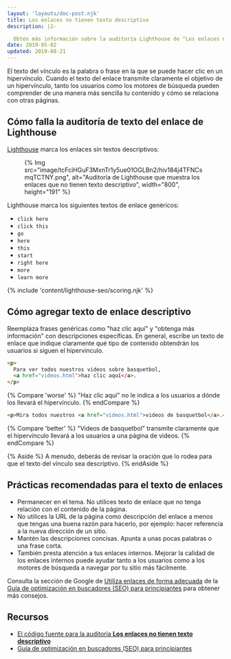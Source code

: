 ```yaml
---
layout: 'layouts/doc-post.njk'
title: Los enlaces no tienen texto descriptivo
description: |2-

  Obtén más información sobre la auditoría Lighthouse de "Los enlaces no tienen texto descriptivo".
date: 2019-05-02
updated: 2019-08-21
---
```


El texto del vínculo es la palabra o frase en la que se puede hacer clic en un hipervínculo. Cuando el texto del enlace transmite claramente el objetivo de un hipervínculo, tanto los usuarios como los motores de búsqueda pueden comprender de una manera más sencilla tu contenido y cómo se relaciona con otras páginas.

## Cómo falla la auditoría de texto del enlace de Lighthouse

[Lighthouse](https://developers.google.com/web/tools/lighthouse/) marca los enlaces sin textos descriptivos:

<figure>{% Img src="image/tcFciHGuF3MxnTr1y5ue01OGLBn2/hiv184j4TFNCsmqTCTNY.png", alt="Auditoría de Lighthouse que muestra los enlaces que no tienen texto descriptivo", width="800", height="191" %}</figure>

Lighthouse marca los siguientes textos de enlace genéricos:

- `click here`
- `click this`
- `go`
- `here`
- `this`
- `start`
- `right here`
- `more`
- `learn more`

{% include 'content/lighthouse-seo/scoring.njk' %}

## Cómo agregar texto de enlace descriptivo

Reemplaza frases genéricas como "haz clic aquí" y "obtenga más información" con descripciones específicas. En general, escribe un texto de enlace que indique claramente qué tipo de contenido obtendrán los usuarios si siguen el hipervínculo.

```html
<p>
  Para ver todos nuestros videos sobre basquetbol,
  <a href="videos.html">haz clic aquí</a>.
</p>
```

{% Compare 'worse' %} "Haz clic aquí" no le indica a los usuarios a dónde los llevará el hipervínculo. {% endCompare %}

```html
<p>Mira todos nuestros <a href="videos.html">videos de basquetbol</a>.</p>
```

{% Compare 'better' %} "Videos de basquetbol" transmite claramente que el hipervínculo llevará a los usuarios a una página de videos. {% endCompare %}

{% Aside %} A menudo, deberás de revisar la oración que lo rodea para que el texto del vínculo sea descriptivo. {% endAside %}

## Prácticas recomendadas para el texto de enlaces

- Permanecer en el tema. No utilices texto de enlace que no tenga relación con el contenido de la página.
- No utilices la URL de la página como descripción del enlace a menos que tengas una buena razón para hacerlo, por ejemplo: hacer referencia a la nueva dirección de un sitio.
- Mantén las descripciones concisas. Apunta a unas pocas palabras o una frase corta.
- También presta atención a tus enlaces internos. Mejorar la calidad de los enlaces internos puede ayudar tanto a los usuarios como a los motores de búsqueda a navegar por tu sitio más fácilmente.

Consulta la sección de Google de [Utiliza enlaces de forma adecuada](https://support.google.com/webmasters/answer/7451184#uselinkswisely) de la [Guía de optimización en buscadores (SEO) para principiantes](https://support.google.com/webmasters/answer/7451184) para obtener más consejos.

## Recursos

- [El código fuente para la auditoría **Los enlaces no tienen texto descriptivo**](https://github.com/GoogleChrome/lighthouse/blob/master/lighthouse-core/audits/seo/link-text.js)
- [Guía de optimización en buscadores (SEO) para principiantes](https://support.google.com/webmasters/answer/7451184)
